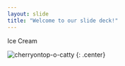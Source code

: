 ```yaml
---
layout: slide
title: "Welcome to our slide deck!"
---
```


Ice Cream

![cherryontop-o-catty](https://octodex.github.com/images/cherryontop-o-cat.png)
{: .center}
